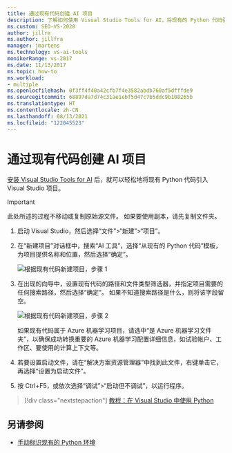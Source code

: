```yaml
---
title: 通过现有代码创建 AI 项目
description: 了解如何使用 Visual Studio Tools for AI，将现有的 Python 代码引入 Visual Studio 项目。
ms.custom: SEO-VS-2020
author: jillre
ms.author: jillfra
manager: jmartens
ms.technology: vs-ai-tools
monikerRange: vs-2017
ms.date: 11/13/2017
ms.topic: how-to
ms.workload:
- multiple
ms.openlocfilehash: 0f3ff4f40a42cfb7f4e3582abdb760af5dfffde9
ms.sourcegitcommit: 68897da7d74c31ae1ebf5d47c7b5ddc9b108265b
ms.translationtype: HT
ms.contentlocale: zh-CN
ms.lasthandoff: 08/13/2021
ms.locfileid: "122045523"
---
```

# <a name="create-an-ai-project-from-existing-code"></a>通过现有代码创建 AI 项目

[安装 Visual Studio Tools for AI](installation.md) 后，就可以轻松地将现有 Python 代码引入 Visual Studio 项目。

> [!Important]
> 此处所述的过程不移动或复制原始源文件。 如果要使用副本，请先复制文件夹。

1. 启动 Visual Studio，然后选择“文件”>“新建”>“项目”。

2. 在“新建项目”对话框中，搜索“AI 工具”，选择“从现有的 Python 代码”模板，为项目提供名称和位置，然后选择“确定”。

   ![根据现有代码新建项目，步骤 1](media/create-project-existing/new-ai-project.png)

3. 在出现的向导中，设置现有代码的路径和文件类型筛选器，并指定项目需要的任何搜索路径，然后选择“确定”。 如果不知道搜索路径是什么，则将该字段留空。

   ![根据现有代码新建项目，步骤 2](media/create-project-existing/azurebatch-newproject.png)

   如果现有代码属于 Azure 机器学习项目，请选中“是 Azure 机器学习文件夹”，以确保成功转换重要的 Azure 机器学习配置详细信息，如试验帐户、工作区、要使用的计算上下文等。

4. 若要设置启动文件，请在“解决方案资源管理器”中找到此文件，右键单击它，再选择“设置为启动文件”。

5. 按 Ctrl+F5，或依次选择“调试”>“启动但不调试”，以运行程序。

> [!div class="nextstepaction"]
> [教程：在 Visual Studio 中使用 Python](../python/tutorial-working-with-python-in-visual-studio-step-00-installation.md)

## <a name="see-also"></a>另请参阅

- [手动标识现有的 Python 环境](../python/managing-python-environments-in-visual-studio.md#manually-identify-an-existing-environment)

